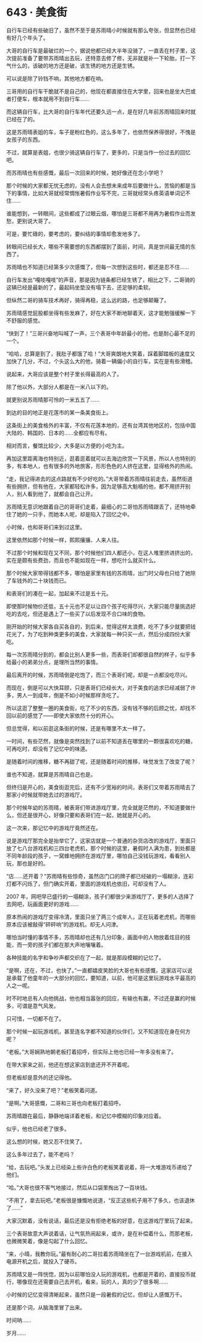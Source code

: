 <link rel="stylesheet" href="../styles/text.css"/>
<h1>643 · 美食街</h1>

自行车已经有些破旧了，虽然不至于是苏雨晴小时候就有那么夸张，但显然也已经有好几个年头了。

大哥的自行车是最破烂的一个，据说他都已经大半年没骑了，一直丢在村子里，这次提前准备了要带苏雨晴出去玩，还特意去修了修，无非就是补一下轮胎，打一下气什么的，该破的地方还是破，该生锈的地方还是生锈。

可以说是除了铃铛不响，其他地方都在响。

三哥用的自行车干脆就不是自己的，他现在都直接住在大学里，回来也是坐大巴或者打便车，根本就用不到自行车……

而这辆自行车，比大哥的自行车年代还要久远一点，是在好几年前苏雨晴回来时就已经在了的。

这是苏雨晴表姐的车，车子是粉红色的，这么多年了，也依然保养得很好，不愧是女孩子的东西。

不过，就算是表姐，也很少骑这辆自行车了，更多的，只是当作一份过去的回忆吧。

而苏雨晴也有些感慨，最后一次回来的时候，她好像还在念小学吧？

那个时候的大家都无忧无虑的，没有人会去想未来成年后要做什么，苦恼的都是当下的事情，比如大哥就经常惆怅暑假作业写不完，三哥就经常头疼英语单词记不住……

谁能想到，一转眼间，这些都成了过眼云烟，哪怕是三哥都不用再为暑假作业而发愁，更别说大哥了。

可是，要忙碌的，要考虑的，要纠结的事情却愈发地多了。

转眼间已经长大，哪些不需要想的东西都摆到了面前，时间，真是世间最无情的东西了。

苏雨晴也不知道已经第多少次感慨了，但每一次想到这些时，都还是忍不住……

自行车发出“嘎吱嘎吱”的声音，那是因为链条都已经生锈了，相比之下，二哥骑的这辆已经是最新的了，最起码坐垫没有塌下去，还足够的柔软。

但纵然二哥的骑车技术再好，骑得再稳，这么远的路，也足够颠簸了。

苏雨晴感觉屁股都坐得有些发麻了，好在大家不断地聊着天，这才能勉强缓解一下不舒服的感觉。

“快到了！”三哥兴奋地叫喊了一声，三个表哥中年龄最小的他，也是耐心最不足的一个。

“哈哈，总算是到了，我肚子都饿了哈！”大哥爽朗地大笑着，踩着脚踏板的速度又加快了几分，不过，个头这么大的他，骑着一辆偏小的自行车，实在是有些滑稽。

说起来，大哥应该是整个村子里长得最高的人了。

除了他以外，大部分人都是在一米八以下的。

就更别说苏雨晴那可怜的一米五五了……

到达的目的地正是花莲市的某一条美食街上。

这条街上的美食格外的丰富，不仅有花莲本地的，还有台湾其他地区的，包括中国大陆的、韩国的、日本的……全都应有尽有。

相对而言，餐馆比较少，大多是以方便的小吃为主。

再加这里距离海也特别近，逛着逛着就可以去海边欣赏一下风景，所以人也特别的多，有本地人，也有很多的外地旅客，形形色色的人挤在这里，显得格外的热闹。

“走，我记得进去的这点路就有不少好吃的。”大哥带着苏雨晴往前走去，虽然街道有些拥挤，但有他在，大家都轻松许多，因为足够高大魁梧的他，都不用挤开别人，别人看到他了，就都会自己让开。

苏雨晴无意识地跟着自己的哥哥们走着，最细心的二哥怕苏雨晴跟丢了，还特地牵住了她的一只手，而她本人呢，却是陷入了回忆之中。

小时候，也和哥哥们来到过这里。

这里依然如那个时候一样，熙熙攘攘、人来人往。

不过那个时候和现在又不同，那个时候他们四人都还小，在这人堆里挤进挤出的，实在是颇有些费劲，而且也不能如现在一样，想吃什么就买什么。

那个时候大家带得钱都不多，哪怕是家里有钱的苏雨晴，出门时父母也只给了她除了车钱外的二十块钱而已。

和表哥们的凑在一起，加起来不过是五十元。

即使那时候物价还低，五十元也不足以让四个孩子吃得尽兴，大家只能尽量挑选好吃的去吃，但还是遇上了一些买了以后发现不合口味的食物。

刚开始的时候大家各自买各自的，到后来，觉得这样太浪费，吃不了多少就要把钱花光了，为了吃到种类更多的美食，大家就每一种只买一点，然后分成四份大家吃。

每一次苏雨晴分到的，都会比别人更多一些，而表哥们却都很自然的样子，似乎多给最小的弟弟分点，是理所当然的事情。

最后离开的时候，苏雨晴倒是吃饱了，而三个表哥们呢，却是一点都没吃尽兴。

而现在，倒是可以大快耳颐，只是表哥们已经长大，对于美食的追求已经减弱了许多，男人一到成年，倒是不如小时候那样贪吃了。

所以这逛了整整一圈的美食街，吃了不少的东西，没有钱不够的后顾之忧，却找不回以前的感觉了——即使大家依然十分的开心。

但总觉得，和以前逛这条街的时候，还是有哪里不太一样了。

一时间，有些茫然，就像是突然找到了以前不知道丢在哪里的一颗很喜欢吃的糖，可再吃时，却没有了记忆中的味道。

是随着时间的推移，糖不再甜了呢，还是随着时间的推移，味觉发生了改变了呢？

谁也不知道，就算是苏雨晴自己也是。

但终归是开心的，美食街逛完后，还有不少宽裕的时间，表哥们又带着苏雨晴去了那家小时候就带她去过的游戏厅。

那个时候年幼的苏雨晴，被表哥们带进游戏厅里，完全就是茫然的，不知道要做什么，但还是很开心，好像只要和表哥们在一起，她就是开心的。

这一次来，那记忆中的游戏厅竟然还在。

说是游戏厅那完全是抬举它了，这家店就是一个普通的杂货店改的游戏厅，里面只放了七八台游戏机和三四台老虎机，那个时候的这里，暑假时人满为患，到处都是不同年龄段的孩子，一窝蜂地拥挤在游戏厅里，哪怕自己没钱玩游戏，看看别人玩，那也是好的。

“店……还开着？”苏雨晴有些惊奇，虽然店门口的牌子都已经破的一塌糊涂，连彩灯都不闪烁了，但门确实开着，里面的游戏机也依旧，可却没有了人。

2007 年，网吧早已盛行的一塌糊涂，孩子们都很少来游戏厅了，更多的人选择了去网吧，玩画面更好的游戏……

原本热闹的游戏厅变得冷清，里面只坐了两三个成年人，正在玩着老虎机，而哪些原本应该被敲得“砰砰响”的游戏机，却无人问津。

哪怕当时懂的事情不多，苏雨晴却也还有几分印象，画面中的人物放着炫目的技能，而一旁的孩子们都在那大声地嚷嚷着。

各种技能的名字和争吵声都交织在了一起，就是那段模糊的记忆了。

“是啊，还在，不过，也快了。”一直都嬉皮笑脸的大哥也有些感慨，这家店可以说是承载了他童年的一大部分的回忆，要知道，以前，他可是这里玩游戏水平最高的人之一呢。

时不时地总有人向他挑战，他也相当嚣张的回应，有输也有赢，不过还是赢的时候多，可谓是意气风发。

只可惜，一切都不在了。

那个时候一起玩游戏机，甚至连名字都不知道的伙伴们，又不知道现在身在何方呢？

“老板。”大哥娴熟地朝老板打着招呼，但实际上他也已经一年多没有来了。

在带大家来之前，他还在想这家店到底还开不开着呢。

但老板却是意外的还记得他。

“来了，好久没来了吧？”老板笑着问道。

“是啊。”大哥感慨，二哥和三哥也向老板打着招呼。

苏雨晴跟在最后，静静地端详着老板，和记忆中模糊的印象对应着。

似乎，他也已经老了很多。

这么想的时候，她又忍不住笑了。

这么多年过去了，能不老吗？

“给，去玩吧。”头发上已经染上些许白色的老板笑着说着，将一大堆游戏币递给了他们。

“哈。”大哥也很不客气地接过，然后从口袋里掏出了一百块钱。

“不用了，拿去玩吧。”老板很是慷慨地说道，“反正这些机子用不了多久，也该退休了……”

大家沉默着，没有说话，最后还是没有拒绝老板的好意，在这游戏厅里玩了起来。

三个表哥故意大声说着话，让气氛热闹起来，或许，是在补偿着什么，而那老板，也微微笑着，像是勾起了什么回忆。

“来，小晴，我教你玩。”最有耐心的二哥拉着苏雨晴坐在了一台游戏机前，在接入电源开机之后，就投入了硬币。

苏雨晴又是一阵恍惚，因为以前哪怕没人玩的游戏机，也都是开着的，直接投币就行，哪像现在还需要自己去开机，看来，玩的人，真的少了很多啊……

小时候的记忆变得清晰起来，虽然只是一段暑假的记忆，但却让人感慨万千。

还是那个词，从脑海里冒了出来。

时间呐……

岁月……
